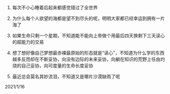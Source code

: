 1. 每次不小心睡着后起来都感觉错过了全世界

2. 为什么每个人欲望的海都是望不到尽头的呢，明明大家都已经幸运到拥有一片海了

3. 如果生命只剩一个星期，不知道能不能向上帝做个用最后四天换剩下三天读心的超能力的交易

4. 想了想好像自己梦想最赤裸最原始的形态就是“读心”，不知道为什么学的东西越多反而却在不断妥协，向没有边际的未来妥协，向躺在知识的荒野上任由灼烧的自己妥协，向可度量的生命长度妥协

5. 最近总会莫名其妙流泪，不知道又是哪片沙漠缺雨了呢

2021/1/16